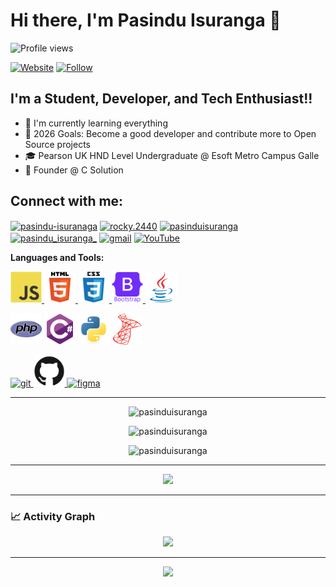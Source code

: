 # Hi there, I'm Pasindu Isuranga 👋

![Profile views](https://komarev.com/ghpvc/?username=pasinduisuranga&color=blue&style=flat-square&label=Profile+views)

[![Website](https://img.shields.io/badge/pasinduisuranga.live-UP-brightgreen)](https://pasinduisuranga.live) [![Follow](https://img.shields.io/badge/FOLLOW-@PASINDUISURANGA-blue)](https://github.com/pasinduisuranga)

## I'm a Student, Developer, and Tech Enthusiast!!

- 🔭 I'm currently learning everything
- 🎯 2026 Goals: Become a good developer and contribute more to Open Source projects
- 🎓 Pearson UK HND Level Undergraduate @ Esoft Metro Campus Galle
- 💼 Founder @ C Solution

## Connect with me:

<p align="left">
<a href="https://www.linkedin.com/in/pasindu-isuranaga/" target="blank"><img align="center" src="https://raw.githubusercontent.com/rahuldkjain/github-profile-readme-generator/master/src/images/icons/Social/linked-in-alt.svg" alt="pasindu-isuranaga" height="30" width="40" /></a>
<a href="https://discord.gg/pasindu" target="blank"><img align="center" src="https://raw.githubusercontent.com/rahuldkjain/github-profile-readme-generator/master/src/images/icons/Social/discord.svg" alt="rocky.2440" height="30" width="40" /></a>
<a href="https://x.com/Pasidu_isuranga" target="blank"><img align="center" src="https://raw.githubusercontent.com/rahuldkjain/github-profile-readme-generator/master/src/images/icons/Social/twitter.svg" alt="pasinduisuranga" height="30" width="40" /></a>
<a href="https://www.instagram.com/pasindu_isuranga_/" target="blank"><img align="center" src="https://raw.githubusercontent.com/rahuldkjain/github-profile-readme-generator/master/src/images/icons/Social/instagram.svg" alt="pasindu_isuranga_" height="30" width="40" /></a>
<a href="mailto:nanayaktarap93@gmail.com" target="blank"><img align="center" src="https://upload.wikimedia.org/wikipedia/commons/7/7e/Gmail_icon_%282020%29.svg" alt="gmail" height="30" width="30" /></a>
<a href="https://youtube.com/@SLCode_X" target="_blank"><img align="center" src="https://raw.githubusercontent.com/rahuldkjain/github-profile-readme-generator/master/src/images/icons/Social/youtube.svg" alt="YouTube" height="30" width="40" /></a>
</p>  

 <B>Languages and Tools:</b>


<p align="left">
<a href="https://developer.mozilla.org/en-US/docs/Web/JavaScript" target="_blank" rel="noreferrer"> <img src="https://raw.githubusercontent.com/devicons/devicon/master/icons/javascript/javascript-original.svg" alt="javascript" width="50" height="50"/> </a>
<a href="https://www.w3.org/html/" target="_blank" rel="noreferrer"> <img src="https://raw.githubusercontent.com/devicons/devicon/master/icons/html5/html5-original-wordmark.svg" alt="html5" width="50" height="50"/> </a>
<a href="https://www.w3schools.com/css/" target="_blank" rel="noreferrer"> <img src="https://raw.githubusercontent.com/devicons/devicon/master/icons/css3/css3-original-wordmark.svg" alt="css3" width="50" height="50"/> </a>
<a href="https://getbootstrap.com" target="_blank" rel="noreferrer"> <img src="https://raw.githubusercontent.com/devicons/devicon/master/icons/bootstrap/bootstrap-plain-wordmark.svg" alt="bootstrap" width="50" height="50"/> </a>
<a href="https://www.java.com" target="_blank" rel="noreferrer"> <img src="https://raw.githubusercontent.com/devicons/devicon/master/icons/java/java-original.svg" alt="java" width="50" height="50"/> </a>
</p>
<p align="left">
        <a href="https://www.php.net" target="_blank" rel="noreferrer"><img src="https://raw.githubusercontent.com/devicons/devicon/master/icons/php/php-original.svg" alt="php" width="50" height="50"/></a>
        <a href="https://learn.microsoft.com/en-us/dotnet/csharp/" target="_blank" rel="noreferrer"><img src="https://raw.githubusercontent.com/devicons/devicon/master/icons/csharp/csharp-original.svg" alt="csharp" width="50" height="50"/></a>
        <a href="https://www.python.org/" target="_blank" rel="noreferrer"><img src="https://raw.githubusercontent.com/devicons/devicon/master/icons/python/python-original.svg" alt="python" width="50" height="50"/></a>
        <a href="https://www.microsoft.com/en-us/sql-server" target="_blank" rel="noreferrer"><img src="https://raw.githubusercontent.com/devicons/devicon/master/icons/microsoftsqlserver/microsoftsqlserver-plain.svg" alt="mssql" width="50" height="50"/></a>
</p>

<p align="left">
<a href="https://git-scm.com/" target="_blank" rel="noreferrer"> <img src="https://www.vectorlogo.zone/logos/git-scm/git-scm-icon.svg" alt="git" width="50" height="50"/> </a>
<a href="https://github.com/" target="_blank" rel="noreferrer"> <img src="https://raw.githubusercontent.com/devicons/devicon/master/icons/github/github-original.svg" alt="github" width="50" height="50"/> </a>
<a href="https://www.figma.com/" target="_blank" rel="noreferrer"> <img src="https://www.vectorlogo.zone/logos/figma/figma-icon.svg" alt="figma" width="50" height="50"/> </a>
</p>

---

<p align="center">
  <img src="https://github-readme-stats.vercel.app/api?username=pasinduisuranga&show_icons=true&locale=en&theme=dark" alt="pasinduisuranga" />
</p>
<p align="center">  
 <img src="https://github-readme-streak-stats.herokuapp.com/?user=pasinduisuranga&theme=dark" alt="pasinduisuranga" />
</p>

<p align="center">
  <img src="https://github-readme-stats.vercel.app/api/top-langs?username=pasinduisuranga&show_icons=true&locale=en&layout=compact&theme=dark" alt="pasinduisuranga" />
</p>

---

<p align="center">
<a href="https://github.com/pasinduisuranga">
  <img src="https://github-profile-trophy.vercel.app/?username=pasinduisuranga&theme=darkhub&no-frame=true&margin-w=15" />
</a>
</p>

---

### 📈 Activity Graph
<p align="center">
  <img src="https://github-readme-activity-graph.vercel.app/graph?username=pasinduisuranga&theme=react-dark&hide_border=true" />
</p>

---

<p align="center">
  <img src="https://quotes-github-readme.vercel.app/api?type=horizontal&theme=dark" />
</p>
